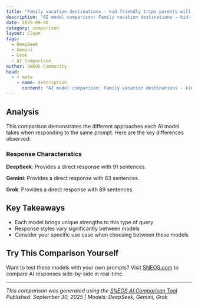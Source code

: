 ```yaml
---
title: "Family vacation destinations - kid-friendly trips parents will enjoy"
description: "AI model comparison: Family vacation destinations - kid-friendly trips parents will enjoy..."
date: 2025-09-30
category: comparison
layout: Clean
tags:
  - DeepSeek
  - Gemini
  - Grok
  - AI Comparison
author: SNEOS Community
head:
  - - meta
    - name: description
      content: "AI model comparison: Family vacation destinations - kid-friendly trips parents will enjoy..."
---
```


<ChatComparison
  title="Family vacation destinations - kid-friendly trips parents will enjoy"
  prompt="Family vacation destinations - kid-friendly trips parents will enjoy"
  :responses='{"DeepSeek": "Of course! This is the sweet spot in family travel: finding a place that delights the kids without boring the parents to tears. The key is a destination that offers a mix of activities, convenience, and a little something for everyone.\n\nHere is a curated list of family vacation destinations that are kid-friendly but designed for parents to enjoy just as much.\n\n---\n\n### Category 1: The All-Inclusive \u0026 Easy Button\n\nThese options minimize planning and decision-making, allowing everyone to truly relax.\n\n**1. Beaches Resorts (Turks \u0026 Caicos or Jamaica)**\n* **Why Kids Love It:** This is the gold standard. Massive water parks, Sesame Street character parades, kids\u0027 clubs for all ages (even teens), and endless ice cream.\n* **Why Parents Love It:** Truly all-inclusive (even premium drinks). Adults-only pools and sections for quiet time. Great restaurants you\u0027d actually want to eat at, and a \u0022no-wallet\u0022 vacation means zero stress about constant spending.\n* **Best For:** Families who want a pure, hassle-free resort vacation where everyone can do their own thing.\n\n**2. Disney Cruise Line**\n* **Why Kids Love It:** Character meet-and-greets, themed kids\u0027 clubs (like the Oceaneer Lab), deck parties, and fireworks at sea. It\u0027s Disney magic on a ship.\n* **Why Parents Love It:** Adults-only pools, quiet cafes, and sophisticated dining (Palo, Remy). The kids are safely entertained, giving you real couple time. You only unpack once while visiting multiple destinations.\n* **Best For:** Families who love Disney but want a more relaxed and curated experience than the parks.\n\n---\n\n### Category 2: National Parks \u0026 Outdoor Adventures\n\nFor families who want to unplug and connect with nature without sacrificing comfort.\n\n**3. Yellowstone \u0026 Grand Teton National Parks, Wyoming**\n* **Why Kids Love It:** It\u2019s a real-life geography lesson with exploding geysers (Old Faithful), bubbling mud pots, and vast herds of bison and elk. Junior Ranger programs make it engaging.\n* **Why Parents Love It:** Breathtaking, world-class scenery. Fantastic hiking for all levels. Charming gateway towns like Jackson Hole offer great food, lodging, and a touch of the West.\n* **Best For:** Active families and animal lovers. Best for kids aged 5\u002B who can handle some walking.\n\n**4. Sedona, Arizona**\n* **Why Kids Love It:** The red rock formations look like a giant playground. They can climb on Bell Rock, swim in creek-side swimming holes, and take a famous Pink Jeep Tour (a huge hit).\n* **Why Parents Love It:** Stunning spiritual vibe, world-class hiking and biking, art galleries, and luxurious spa resorts. The food scene is excellent.\n* **Best For:** A blend of adventure and relaxation with milder temperatures than nearby Phoenix.\n\n---\n\n### Category 3: City Breaks with a Family Twist\n\nUrban adventures packed with culture, but chosen for their walkability and family-friendly attractions.\n\n**5. London, England**\n* **Why Kids Love It:** The Tower of London (knights and crowns!), the Science Museum (hands-on fun), Harry Potter Studio Tour, and watching the Changing of the Guard.\n* **Why Parents Love It:** Incredible history, theater, world-class dining, and fantastic pubs. The city is easy to navigate with the Tube, and English is spoken (removing a language barrier).\n* **Best For:** First-time international travelers and families with school-aged kids interested in history and culture.\n\n**6. San Diego, California**\n* **Why Kids Love It:** The world-famous San Diego Zoo, LEGOLAND (in nearby Carlsbad), massive beaches, and the interactive New Children\u0027s Museum.\n* **Why Parents Love It:** Perfect weather year-round. Laid-back California vibe, amazing craft beer scene, beautiful coastal drives, and delicious Mexican food.\n* **Best For:** A classic, sunny California beach vacation with top-tier attractions.\n\n**7. Washington, D.C.**\n* **Why Kids Love It:** So many of the best museums in the world are **free** (Air \u0026 Space, Natural History). Seeing the White House and monuments is exciting.\n* **Why Parents Love It:** The free admission makes a trip much more affordable. The city is clean, easy to explore via the Metro, and full of excellent restaurants and historical gravitas.\n* **Best For:** An educational and budget-friendly trip that feels rewarding for everyone.\n\n---\n\n### Category 4: Beach \u0026 Nature Bliss\n\nFor families who define vacation by sand, sun, and water.\n\n**8. Outer Banks, North Carolina**\n* **Why Kids Love It:** Wide, gentle beaches for sandcastles, wild horses in Corolla, climbing massive sand dunes at Jockey\u0027s Ridge, and historic lighthouses.\n* **Why Parents Love It:** It\u0027s less commercial and crowded than other beach spots. You can rent a large beach house for the whole family. It has a relaxed, \u0022old-school\u0022 beach town feel.\n* **Best For:** Multi-generational trips or families looking for a low-key, non-resort beach holiday.\n\n**9. Costa Rica**\n* **Why Kids Love It:** It\u0027s a real-life jungle adventure! Ziplining through the canopy, spotting monkeys and sloths, hiking to waterfalls, and playing on wild Pacific beaches.\n* **Why Parents Love It:** The \u0022Pura Vida\u0022 lifestyle is infectious. Stunning biodiversity, eco-lodges, surfing, and hot springs. It feels like an authentic adventure for the whole family.\n* **Best For:** Adventurous families who are okay with a little \u0022roughing it\u0022 for an unforgettable experience.\n\n---\n\n### Pro-Tips for a Trip Everyone Enjoys:\n\n1. **Involve the Kids in Planning:** Let them help choose one activity or restaurant. It gives them ownership and excitement.\n2. **Schedule Downtime:** Don\u0027t overbook. A tired, cranky kid (or parent) ruins the fun. A post-lunch pool or nap time is crucial.\n3. **Choose the Right Accommodation:** A suite with a separate bedroom or a vacation rental with multiple rooms can be a game-changer for bedtime and parental sanity.\n4. **Pack Patience and Lower Expectations:** Things will go wrong. A missed nap, a meltdown over a souvenir... it\u0027s all part of the story. Go with the flow.\n5. **Balance the Itinerary:** Mix one \u0022kid-centric\u0022 activity (e.g., a theme park) with one \u0022parent-pleaser\u0022 (e.g., a nice dinner or a scenic drive).\n\nNo matter where you choose, the goal is to create shared memories. Happy travels", "Gemini": "Okay, let\u0027s brainstorm some family vacation destinations that are both kid-friendly and enjoyable for parents! I\u0027ll break it down by category and include options for different interests and budgets:\n\n**I. Theme Parks \u0026 Entertainment (Classics for a Reason):**\n\n* **Walt Disney World/Disneyland (Orlando, FL / Anaheim, CA):**\n * **Kid Appeal:** Iconic characters, thrilling rides (for various ages), immersive lands, parades, fireworks.\n * **Parent Appeal:** High-quality dining, elaborate theming, nostalgic experiences, opportunities for relaxation (pool time, spa days), Epcot\u0027s World Showcase (adult beverages and food sampling).\n * **Considerations:** Expensive, crowded, requires significant planning. Look into Genie\u002B and Park Hopper options.\n * **Tips:** Plan your trip well in advance. Take advantage of early entry if you are staying on-site.\n* **Universal Orlando Resort (Orlando, FL):**\n * **Kid Appeal:** Harry Potter worlds, Marvel Super Hero Island, Dr. Seuss Land, water rides, thrilling roller coasters.\n * **Parent Appeal:** More intense thrill rides, sophisticated dining options (CityWalk), immersive theming (especially Harry Potter), less \u0022kiddie\u0022 than Disney in some areas.\n * **Considerations:** Also expensive, requires planning, some rides have height restrictions.\n * **Tips:** Express Pass can be worth it to avoid long lines.\n* **Legoland (Various Locations - CA, FL, NY, Europe, Malaysia):**\n * **Kid Appeal:** Lego-themed rides, shows, and attractions, building areas, water parks. Ideal for younger children (ages 2-12).\n * **Parent Appeal:** Relatively less overwhelming than Disney/Universal, creative and engaging for kids, some interesting Lego models to admire.\n * **Considerations:** Focus is primarily on younger children.\n* **Great Wolf Lodge (Various Locations):**\n * **Kid Appeal:** Indoor water park, arcades, mini golf, bowling, character meet and greets.\n * **Parent Appeal:** Convenient location, options for kids of all ages, ability to relax while kids are entertained.\n * **Considerations:** Can be noisy and crowded.\n\n**II. National Parks \u0026 Outdoor Adventures:**\n\n* **Grand Canyon National Park (Arizona):**\n * **Kid Appeal:** Magnificent views, junior ranger programs, mule rides, hiking (easy trails available).\n * **Parent Appeal:** Breathtaking scenery, geological wonder, opportunities for photography, stargazing.\n * **Considerations:** Can be hot in summer, some trails are challenging, book lodging well in advance.\n * **Tips:** Visit the South Rim for the most accessible views.\n* **Yellowstone National Park (Wyoming, Montana, Idaho):**\n * **Kid Appeal:** Geysers (Old Faithful!), wildlife viewing (bison, elk, bears), colorful hot springs, hiking.\n * **Parent Appeal:** Unique geological features, abundant wildlife, stunning scenery, hiking, opportunities for learning.\n * **Considerations:** Large park, requires driving, unpredictable weather, bear safety.\n * **Tips:** Plan your route in advance.\n* **Acadia National Park (Maine):**\n * **Kid Appeal:** Rocky coastline, tide pools, hiking, carriage roads, biking, whale watching tours.\n * **Parent Appeal:** Beautiful scenery, charming New England towns nearby (Bar Harbor), opportunities for lobster feasts, hiking, biking.\n * **Considerations:** Can be crowded in summer, cooler temperatures.\n* **Zion National Park (Utah):**\n * **Kid Appeal:** The Narrows hike (walking through the Virgin River), Emerald Pools hike, Junior Ranger program, amazing scenery\n * **Parent Appeal:** Challenging hikes (Angels Landing), stunning landscapes, outdoor adventures, canyoneering\n\n**III. Beaches \u0026 Coastal Destinations:**\n\n* **Outer Banks, North Carolina:**\n * **Kid Appeal:** Beautiful beaches, wild horses, lighthouses, Wright Brothers National Memorial, opportunities for kite flying and surfing.\n * **Parent Appeal:** Relaxing atmosphere, historic sites, beautiful sunsets, seafood, less commercialized than some beach destinations.\n * **Considerations:** Can be windy, hurricane season.\n* **San Diego, California:**\n * **Kid Appeal:** Beaches, SeaWorld, San Diego Zoo, Balboa Park (museums, gardens), USS Midway Museum.\n * **Parent Appeal:** Great weather, diverse attractions, delicious food (especially Mexican), craft breweries, beautiful scenery.\n * **Considerations:** Can be expensive, requires driving.\n* **Maui, Hawaii:**\n * **Kid Appeal:** Beaches, snorkeling, surfing lessons, luaus, Road to Hana, Haleakala National Park.\n * **Parent Appeal:** Stunning scenery, relaxing atmosphere, luxurious resorts, opportunities for adventure and relaxation.\n * **Considerations:** Expensive, long flight.\n* **Gulf Shores/Orange Beach, Alabama:**\n * **Kid Appeal:** Sandy white beaches, amusement parks, water parks, dolphin cruises, state parks.\n * **Parent Appeal:** Affordable, family-friendly restaurants, relaxing environment, close to home.\n * **Considerations:** Can be crowded, especially during summer months.\n\n**IV. City Adventures:**\n\n* **New York City:**\n * **Kid Appeal:** Central Park, museums (American Museum of Natural History, Children\u0027s Museum of Manhattan), Broadway shows, Statue of Liberty, zoos.\n * **Parent Appeal:** World-class dining, museums, theater, shopping, iconic landmarks.\n * **Considerations:** Expensive, crowded, requires a lot of walking.\n * **Tips:** Use public transportation.\n* **Washington, D.C.:**\n * **Kid Appeal:** Smithsonian museums (free!), monuments, National Zoo, Bureau of Engraving and Printing.\n * **Parent Appeal:** Historical sites, museums, political significance, beautiful architecture, walkable city.\n * **Considerations:** Can be crowded, especially during peak season.\n* **Boston, Massachusetts:**\n * **Kid Appeal:** Freedom Trail, Boston Children\u0027s Museum, New England Aquarium, swan boats in the Public Garden, Fenway Park.\n * **Parent Appeal:** Historic sites, walkable city, delicious food, beautiful architecture, breweries.\n * **Considerations:** Expensive, can be crowded.\n\n**V. All-Inclusive Resorts:**\n\n* **Caribbean or Mexico (e.g., Dominican Republic, Riviera Maya):**\n * **Kid Appeal:** Kids\u0027 clubs, water parks, pools, beaches, activities like snorkeling and kayaking.\n * **Parent Appeal:** Relaxation, all-inclusive meals and drinks, childcare options, on-site entertainment.\n * **Considerations:** Can be isolating, may not offer a true cultural experience. Research resorts carefully to ensure they meet your needs.\n * **Tips:** Look for resorts with family suites or connecting rooms.\n\n**VI. Considerations for Planning:**\n\n* **Age of Children:** Consider their interests and abilities when choosing activities.\n* **Budget:** Costs can vary greatly depending on the destination and time of year.\n* **Interests:** What does your family enjoy doing together?\n* **Time of Year:** Consider weather, crowds, and seasonal events.\n* **Travel Style:** Do you prefer a relaxing vacation or an action-packed adventure?\n* **Accommodation:** Hotels, vacation rentals, camping.\n* **Transportation:** Flights, rental cars, public transportation.\n\n**Before you go, remember to:**\n* Check travel advisories and restrictions.\n* Purchase travel insurance.\n* Pack appropriately for the weather and activities.\n* Book accommodations and activities in advance, especially during peak season.\n* Have a backup plan in case of unexpected events.\n\nI hope this gives you a good starting point for planning your family vacation! Good luck!\n", "Grok": "Planning a family vacation that appeals to both kids and parents can be a balancing act, but there are plenty of destinations that offer fun for all ages. The key is to find places with a mix of kid-friendly activities, relaxation for adults, and opportunities for shared family adventures. Below are some top family vacation destinations that cater to everyone\u2019s interests, along with specific activities and tips to make the most of your trip.\n\n---\n\n### 1. Orlando, Florida, USA \u2013 Theme Park Capital\n**Why It\u2019s Great:** Orlando is a no-brainer for families, with world-famous theme parks like Walt Disney World, Universal Studios, and SeaWorld. Kids love the magic of meeting characters and thrilling rides, while parents can enjoy high-quality dining, shows, and nostalgic experiences.\n- **Kid-Friendly Highlights:** Disney\u2019s Magic Kingdom for younger kids, Universal\u2019s Wizarding World of Harry Potter for tweens and teens, and water parks like Blizzard Beach for cooling off.\n- **Parent Pleasures:** Fine dining at Disney Springs, relaxing spas at resorts, and adult-friendly rides like those at Epcot (think cultural experiences and food festivals).\n- **Bonus Tip:** Stay at a resort with a shuttle to the parks to save on parking and stress. Look for family suites or vacation rentals for more space and a kitchen to save on meals.\n\n**Best Time to Go:** Spring (March-April) or Fall (September-October) for milder weather and fewer crowds. Avoid peak summer heat and holiday rushes if possible.\n\n---\n\n### 2. San Diego, California, USA \u2013 Beaches and Zoos\n**Why It\u2019s Great:** San Diego offers a laid-back vibe with beautiful beaches, family-centric attractions like the San Diego Zoo, and proximity to LEGOLAND California. It\u2019s a place where parents can relax while kids stay entertained.\n- **Kid-Friendly Highlights:** The San Diego Zoo and Safari Park for animal lovers, LEGOLAND for younger kids, and beach days at La Jolla or Coronado with gentle waves.\n- **Parent Pleasures:** Stunning coastal views, craft beer tasting in local breweries, and exploring historic Gaslamp Quarter for a night out (with a babysitter if needed).\n- **Bonus Tip:** Purchase a Go San Diego Pass for discounted access to multiple attractions. Rent beach gear like umbrellas and boogie boards to keep costs down.\n\n**Best Time to Go:** Year-round mild weather, but spring and early summer (April-June) are ideal for pleasant temps and fewer tourists.\n\n---\n\n### 3. Yellowstone National Park, Wyoming/Montana, USA \u2013 Nature and Adventure\n**Why It\u2019s Great:** Yellowstone offers an unforgettable family adventure with geysers, wildlife, and wide-open spaces. Kids will be awestruck by nature, while parents appreciate the scenic beauty and unplugging from daily life.\n- **Kid-Friendly Highlights:** Watching Old Faithful erupt, spotting bison and bears (from a safe distance), and junior ranger programs with educational activities.\n- **Parent Pleasures:** Hiking trails with breathtaking views, photography opportunities, and quiet moments in nature. Nearby Grand Teton National Park adds even more scenery.\n- **Bonus Tip:** Book lodging early (inside the park if possible) as spots fill up fast. Pack layers and sturdy shoes for unpredictable weather and long walks.\n\n**Best Time to Go:** Late spring to early fall (May-September) for accessible roads and ranger-led programs. Summer is busiest, so consider shoulder seasons for fewer crowds.\n\n---\n\n### 4. Costa Rica \u2013 Tropical Family Fun\n**Why It\u2019s Great:** Costa Rica combines adventure and relaxation with its rainforests, beaches, and family-friendly resorts. It\u2019s a fantastic way to introduce kids to eco-tourism while parents enjoy the \u201CPura Vida\u201D lifestyle.\n- **Kid-Friendly Highlights:** Zip-lining in Monteverde, spotting sloths and monkeys on guided tours, and splashing in the Pacific or Caribbean waters.\n- **Parent Pleasures:** Yoga retreats, hot springs in Arenal, and sipping local coffee while taking in volcano views. Many resorts offer kids\u2019 clubs for adult downtime.\n- **Bonus Tip:** Choose a central base like Manuel Antonio or Tamarindo for easy access to both beaches and jungles. Look for all-inclusive packages to simplify budgeting.\n\n**Best Time to Go:** Dry season (December-April) for sunny weather and easier travel. Avoid peak rainy season (September-October) if possible.\n\n---\n\n### 5. London, United Kingdom \u2013 History Meets Fun\n**Why It\u2019s Great:** London is a cultural hub with tons of family-friendly attractions, from museums to parks. Kids get interactive experiences, while parents soak up history and world-class dining.\n- **Kid-Friendly Highlights:** The Natural History Museum (dinosaurs!), London Eye for panoramic views, and Harry Potter Studio Tour for magical memories.\n- **Parent Pleasures:** Exploring iconic landmarks like Big Ben and Tower of London, theater shows in the West End, and pub culture for a parents\u2019 night out.\n- **Bonus Tip:** Use the Oyster Card for affordable public transport\u2014London is walkable but vast. Many museums are free, which helps with budgeting.\n\n**Best Time to Go:** Spring (March-May) or fall (September-November) for pleasant weather and fewer crowds. Summer offers festivals but can be busy.\n\n---\n\n### 6. Banff, Alberta, Canada \u2013 Scenic Outdoor Escape\n**Why It\u2019s Great:** Banff National Park in the Canadian Rockies is a stunning destination for families who love the outdoors. It\u2019s ideal for active families, with kid-friendly hikes and awe-inspiring landscapes that captivate adults.\n- **Kid-Friendly Highlights:** Canoeing on Lake Louise, easy trails like Johnston Canyon, and spotting wildlife like elk and bears.\n- **Parent Pleasures:** Relaxing in Banff Hot Springs, fine dining in Banff town, and unparalleled photo ops of turquoise lakes and snowy peaks.\n- **Bonus Tip:** Rent a car for flexibility to explore the park and nearby Jasper. Pack bug spray and bear spray for safety on trails.\n\n**Best Time to Go:** Summer (June-August) for warm weather and open trails, or winter (December-February) for skiing and snow activities if your family enjoys cold-weather fun.\n\n---\n\n### 7. Tokyo, Japan \u2013 Culture and Quirky Fun\n**Why It\u2019s Great:** Tokyo blends ancient traditions with futuristic attractions, offering something for every family member. Kids love the tech and anime culture, while parents enjoy the cuisine and unique experiences.\n- **Kid-Friendly Highlights:** Tokyo Disneyland and DisneySea, interactive museums like TeamLab Borderless, and exploring Akihabara for gaming and gadgets.\n- **Parent Pleasures:** Sushi and ramen tasting, strolling through Shinjuku or Asakusa for culture, and serene gardens like Shinjuku Gyoen for a break.\n- **Bonus Tip:** Get a Japan Rail Pass if planning to explore beyond Tokyo. Family-friendly hotels often have small rooms, so book early for larger options.\n\n**Best Time to Go:** Spring (March-April) for cherry blossoms or fall (October-November) for cool weather and autumn foliage.\n\n---\n\n### 8. Maui, Hawaii, USA \u2013 Island Paradise\n**Why It\u2019s Great:** Maui offers a tropical escape with beaches, snorkeling, and Hawaiian culture. It\u2019s perfect for families wanting a mix of relaxation and adventure, with resorts catering to both kids and parents.\n- **Kid-Friendly Highlights:** Snorkeling at Molokini Crater, luaus with hula dancing, and beach days at Wailea or Kaanapali.\n- **Parent Pleasures:** Scenic drives on the Road to Hana, whale watching (seasonal), and upscale dining or spa treatments at resorts.\n- **Bonus Tip:** Book a condo with a kitchen to cut food costs and enjoy family meals. Look for family snorkel tours with gear included for beginners.\n\n**Best Time to Go:** Spring (April-May) or fall (September-October) for good weather and lower rates. Winter is great for whale watching but busier.\n\n---\n\n### General Tips for a Successful Family Trip\n1. **Plan Together:** Involve kids in picking activities to build excitement, but ensure there\u2019s downtime for parents.\n2. **Pack Smart:** Bring snacks, entertainment (tablets, books), and first-aid basics to handle unexpected hiccups.\n3. **Balance Schedules:** Alternate high-energy days (theme parks, hikes) with slower ones (beach, museum) to avoid burnout.\n4. **Look for Deals:** Check for family packages, multi-attraction passes, or off-peak discounts to save money.\n5. **Safety First:** Research child-friendly accommodations, keep emergency contacts handy, and discuss safety rules with kids.\n\n---\n\nThese destinations offer a mix of excitement, relaxation, and bonding opportunities for families. Whether you\u2019re drawn to theme parks, nature, or cultural experiences, there\u2019s something here for every family. Where are you leaning toward for your next trip, or do you have a specific vibe in mind (beach, adventure, city)? I can tailor suggestions further!"}' 
  published-date="22:46"
/>

## Analysis

This comparison demonstrates the different approaches each AI model takes when responding to the same prompt. Here are the key differences observed:

### Response Characteristics

**DeepSeek**: Provides a direct response with 91 sentences. 

**Gemini**: Provides a direct response with 83 sentences. 

**Grok**: Provides a direct response with 89 sentences. 

## Key Takeaways

- Each model brings unique strengths to this type of query
- Response styles vary significantly between models
- Consider your specific use case when choosing between these models

## Try This Comparison Yourself

Want to test these models with your own prompts? Visit [SNEOS.com](https://sneos.com) to compare AI responses side-by-side in real-time.

---

*This comparison was generated using the [SNEOS AI Comparison Tool](https://sneos.com)*
*Published: September 30, 2025 | Models: DeepSeek, Gemini, Grok*
